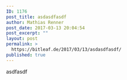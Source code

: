 ```yaml
---
ID: 1176
post_title: asdasdfasdf
author: Mathias Renner
post_date: 2017-03-13 20:04:54
post_excerpt: ""
layout: post
permalink: >
  https://bitleaf.de/2017/03/13/asdasdfasdf/
published: true
---
```

asdfasdf